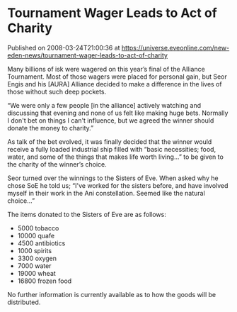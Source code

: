 # Tournament Wager Leads to Act of Charity
Published on 2008-03-24T21:00:36 at https://universe.eveonline.com/new-eden-news/tournament-wager-leads-to-act-of-charity

Many billions of isk were wagered on this year’s final of the Alliance Tournament. Most of those wagers were placed for personal gain, but Seor Engis and his [AURA] Alliance decided to make a difference in the lives of those without such deep pockets. 

“We were only a few people [in the alliance] actively watching and discussing that evening and none of us felt like making huge bets. Normally I don't bet on things I can't influence, but we agreed the winner should donate the money to charity.” 

As talk of the bet evolved, it was finally decided that the winner would receive a fully loaded industrial ship filled with “basic necessities; food, water, and some of the things that makes life worth living...” to be given to the charity of the winner’s choice. 

Seor turned over the winnings to the Sisters of Eve. When asked why he chose SoE he told us; “I've worked for the sisters before, and have involved myself in their work in the Ani constellation. Seemed like the natural choice...” 

The items donated to the Sisters of Eve are as follows: 

  * 5000 tobacco
  * 10000 quafe
  * 4500 antibiotics
  * 1000 spirits
  * 3300 oxygen
  * 7000 water
  * 19000 wheat
  * 16800 frozen food



No further information is currently available as to how the goods will be distributed.
